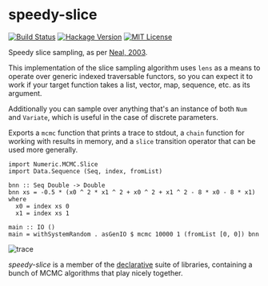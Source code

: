 # speedy-slice

[![Build Status](https://secure.travis-ci.org/jtobin/speedy-slice.png)](http://travis-ci.org/jtobin/speedy-slice)
[![Hackage Version](https://img.shields.io/hackage/v/speedy-slice.svg)](http://hackage.haskell.org/package/speedy-slice)
[![MIT License](https://img.shields.io/badge/license-MIT-blue.svg)](https://github.com/jtobin/speedy-slice/blob/master/LICENSE)

Speedy slice sampling, as per [Neal, 2003](http://people.ee.duke.edu/~lcarin/slice.pdf).

This implementation of the slice sampling algorithm uses `lens` as a means to
operate over generic indexed traversable functors, so you can expect it to
work if your target function takes a list, vector, map, sequence, etc. as its
argument.

Additionally you can sample over anything that's an instance of both `Num` and
`Variate`, which is useful in the case of discrete parameters.

Exports a `mcmc` function that prints a trace to stdout, a `chain` function for
working with results in memory, and a `slice` transition operator that can be
used more generally.

    import Numeric.MCMC.Slice
    import Data.Sequence (Seq, index, fromList)

    bnn :: Seq Double -> Double
    bnn xs = -0.5 * (x0 ^ 2 * x1 ^ 2 + x0 ^ 2 + x1 ^ 2 - 8 * x0 - 8 * x1) where
      x0 = index xs 0
      x1 = index xs 1

    main :: IO ()
    main = withSystemRandom . asGenIO $ mcmc 10000 1 (fromList [0, 0]) bnn

![trace](https://dl.dropboxusercontent.com/spa/u0s6617yxinm2ca/zp-9gl6z.png)

*speedy-slice* is a member of the [declarative][decl] suite of libraries,
containing a bunch of MCMC algorithms that play nicely together.

[decl]: https://github.com/jtobin/declarative

